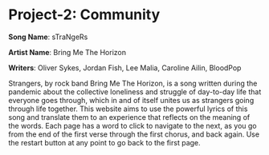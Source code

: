 # Project-2: Community

**Song Name**: sTraNgeRs

**Artist Name**: Bring Me The Horizon

**Writers**: Oliver Sykes, Jordan Fish, Lee Malia, Caroline Ailin, BloodPop


Strangers, by rock band Bring Me The Horizon, is a song written during the pandemic about the collective loneliness and struggle of day-to-day life that everyone goes through, which in and of itself unites us as strangers going through life together. This website aims to use the powerful lyrics of this song and translate them to an experience that reflects on the meaning of the words. Each page has a word to click to navigate to the next, as you go from the end of the first verse through the first chorus, and back again. Use the restart button at any point to go back to the first page. 

